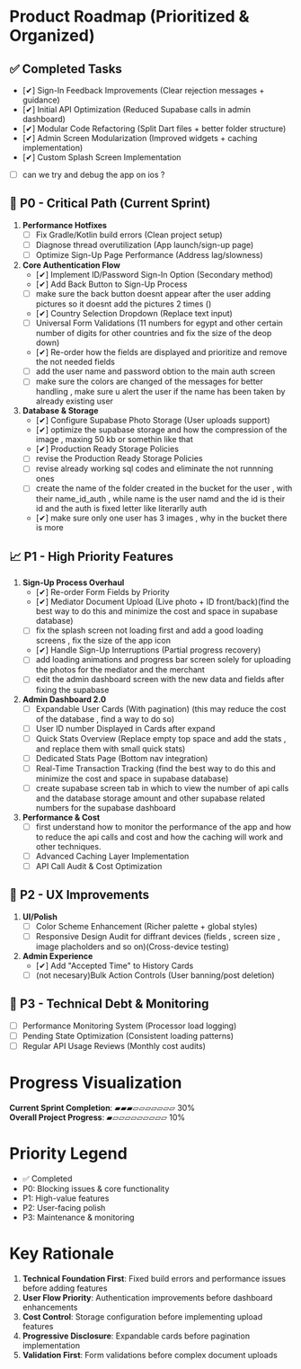 # Product Roadmap (Prioritized & Organized)

## ✅ Completed Tasks
- [✔] Sign-In Feedback Improvements (Clear rejection messages + guidance)
- [✔] Initial API Optimization (Reduced Supabase calls in admin dashboard)
- [✔] Modular Code Refactoring (Split Dart files + better folder structure)
- [✔] Admin Screen Modularization (Improved widgets + caching implementation)
- [✔] Custom Splash Screen Implementation
- [ ] can we try and debug the app on ios ?
## 🚀 P0 - Critical Path (Current Sprint)
1. **Performance Hotfixes**
   - [ ] Fix Gradle/Kotlin build errors (Clean project setup)
   - [ ] Diagnose thread overutilization (App launch/sign-up page)
   - [ ] Optimize Sign-Up Page Performance (Address lag/slowness)

2. **Core Authentication Flow**
   - [✔] Implement ID/Password Sign-In Option (Secondary method)
   - [✔] Add Back Button to Sign-Up Process
   - [ ] make sure the back button doesnt appear after the user adding pictures so it doesnt add the pictures 2 times ()
   - [✔] Country Selection Dropdown (Replace text input)
   - [ ] Universal Form Validations (11 numbers for egypt and other certain number of digits for other countries and fix the size of the deop down)
   - [✔] Re-order how the fields are displayed and prioritize and remove the not needed fields
   - [ ] add the user name and password obtion to the main auth screen
   - [ ] make sure the colors are changed of the messages for better handling , make sure u alert the user if the name has been taken by already existing user

3. **Database & Storage**
   - [✔] Configure Supabase Photo Storage (User uploads support)
   - [✔] optimize the supabase storage and how the compression of the image , maxing 50 kb or somethin like that 
   - [✔] Production Ready Storage Policies
   - [ ] revise the Production Ready Storage Policies
   - [ ] revise already working sql codes and eliminate the not runnning ones
   - [ ] create the name of the folder created in the bucket for the user , with their name_id_auth , while name is the user namd and the id is their id and the auth is fixed letter like literarlly auth
   - [✔] make sure only one user has 3 images , why in the bucket there is more

## 📈 P1 - High Priority Features
1. **Sign-Up Process Overhaul**
   - [✔] Re-order Form Fields by Priority
   - [✔] Mediator Document Upload (Live photo + ID front/back)(find the best way to do this and minimize the cost and space in supabase database)
   - [ ] fix the splash screen not loading first and add a good loading screens , fix the size of the app icon 
   - [✔] Handle Sign-Up Interruptions (Partial progress recovery)
   - [ ] add loading animations and progress bar screen solely for uploading the photos for the mediator and the merchant
   - [ ] edit the admin dashboard screen with the new data and fields after fixing the supabase

2. **Admin Dashboard 2.0**
   - [ ] Expandable User Cards (With pagination) (this may reduce the cost of the database , find a way to do so)
   - [ ] User ID number Displayed in Cards after expand
   - [ ] Quick Stats Overview (Replace empty top space and add the stats , and replace them with small quick stats)
   - [ ] Dedicated Stats Page (Bottom nav integration)
   - [ ] Real-Time Transaction Tracking (find the best way to do this and minimize the cost and space in supabase database)
   - [ ] create supabase screen tab in which to view the number of api calls and the database storage amount and other supabase related numbers for the supabase dashboard

3. **Performance & Cost**
   - [ ] first understand how to monitor the performance of the app and how to reduce the api calls and cost and how the caching will work and other techniques.
   - [ ] Advanced Caching Layer Implementation
   - [ ] API Call Audit & Cost Optimization

## 🎨 P2 - UX Improvements
1. **UI/Polish**
   - [ ] Color Scheme Enhancement (Richer palette + global styles)
   - [ ] Responsive Design Audit for diffrant devices (fields , screen size , image placholders and so on)(Cross-device testing)

2. **Admin Experience**
   - [✔] Add "Accepted Time" to History Cards
   - [ ] (not necesary)Bulk Action Controls (User banning/post deletion)

## 🔄 P3 - Technical Debt & Monitoring
- [ ] Performance Monitoring System (Processor load logging)
- [ ] Pending State Optimization (Consistent loading patterns)
- [ ] Regular API Usage Reviews (Monthly cost audits) 

# Progress Visualization
**Current Sprint Completion**: ▰▰▰▱▱▱▱▱▱▱ 30%  
**Overall Project Progress**: ▰▱▱▱▱▱▱▱▱▱ 10%

# Priority Legend
- ✅ Completed  
-  P0: Blocking issues & core functionality  
-  P1: High-value features  
-  P2: User-facing polish  
-  P3: Maintenance & monitoring

# Key Rationale
1. **Technical Foundation First**: Fixed build errors and performance issues before adding features
2. **User Flow Priority**: Authentication improvements before dashboard enhancements
3. **Cost Control**: Storage configuration before implementing upload features
4. **Progressive Disclosure**: Expandable cards before pagination implementation
5. **Validation First**: Form validations before complex document uploads
